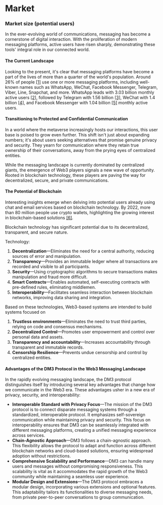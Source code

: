 # Market

### Market size (potential users)

In the ever-evolving world of communications, messaging has become a cornerstone of digital interaction. With the proliferation of modern messaging platforms, active users have risen sharply, demonstrating these tools' integral role in our connected world.

#### **The Current Landscape**&#x20;

Looking to the present, it's clear that messaging platforms have become a part of the lives of more than a quarter of the world's population. Around 26% of people [\[1\]](https://www.similarweb.com/blog/research/market-research/worldwide-messaging-apps/) use one or more messaging platforms, including well-known names such as WhatsApp, WeChat, Facebook Messenger, Telegram, Viber, Line, Snapchat, and more. WhatsApp leads with 3.03 billion monthly active users [\[2\]](https://www.bankmycell.com/blog/number-of-whatsapp-users/),  followed by Telegram with 1.56 billion [\[3\]](https://www.bankmycell.com/blog/number-of-telegram-users/), WeChat with 1.4 billion [\[4\]](https://www.bankmycell.com/blog/number-of-wechat-users/), and Facebook Messenger with 1.04 billion [\[5\]](https://www.bankmycell.com/blog/number-of-telegram-users/) monthly active users.

#### **Transitioning to Protected and Confidential Communication**&#x20;

In a world where the metaverse increasingly hosts our interactions, this user base is poised to grow even further. This shift isn't just about expanding numbers; it's about users seeking alternatives that promise genuine privacy and security. They yearn for communication where they retain true ownership of their conversations, away from the prying eyes of centralized entities.

While the messaging landscape is currently dominated by centralized giants, the emergence of Web3 players signals a new wave of opportunity. Rooted in blockchain technology, these players are paving the way for decentralized, secure, and private communications.

#### **The Potential of Blockchain**&#x20;

Interesting insights emerge when delving into potential users already using chat and email services based on blockchain technology. By 2022, more than 80 million people use crypto wallets, highlighting the growing interest in blockchain-based solutions [\[6\]](https://www.demandsage.com/blockchain-statistics/).

Blockchain technology has significant potential due to its decentralized, transparent, and secure nature.

Technology:

1. **Decentralization**—Eliminates the need for a central authority, reducing sources of error and manipulation.&#x20;
2. **Transparency**—Provides an immutable ledger where all transactions are recorded and visible to all participants.&#x20;
3. **Security**—Using cryptographic algorithms to secure transactions makes manipulation and fraud more difficult.&#x20;
4. **Smart Contracts**—Enables automated, self-executing contracts with pre-defined rules, eliminating middlemen.&#x20;
5. **Interoperability**—Facilitates seamless interaction between blockchain networks, improving data sharing and integration.

Based on these technologies, Web3-based systems are intended to build systems focused on

1. **Trustless environments**—Eliminates the need to trust third parties, relying on code and consensus mechanisms.&#x20;
2. **Decentralized Control**—Promotes user empowerment and control over personal data and assets.&#x20;
3. **Transparency and accountability**—Increases accountability through transparent and immutable records.&#x20;
4. **Censorship Resilience**—Prevents undue censorship and control by centralized entities.

#### Advantages of the DM3 Protocol in the Web3 Messaging Landscape

In the rapidly evolving messaging landscape, the DM3 protocol distinguishes itself by introducing several key advantages that change how we communicate in the Web3 era. These advantages usher in a new era of privacy, security, and interoperability:

* **Interoperable Standard with Privacy Focus**—The mission of the DM3 protocol is to connect disparate messaging systems through a standardized, interoperable protocol. It emphasizes self-sovereign communication while maintaining privacy and security. This focus on interoperability ensures that DM3 can be seamlessly integrated with different messaging platforms, creating a unified messaging experience across services.
* **Chain-Agnostic Approach**—DM3 follows a chain-agnostic approach. This flexibility allows the protocol to adapt and function across different blockchain networks and cloud-based solutions, ensuring widespread adoption without restrictions.
* **Comprehensive Scalability and Performance**—DM3 can handle many users and messages without compromising responsiveness. This scalability is vital as it accommodates the rapid growth of the Web3 community while maintaining a seamless user experience.
* **Modular Design and Extensions**—The DM3 protocol embraces a modular design, incorporating various extensions and optional features. This adaptability tailors its functionalities to diverse messaging needs, from private peer-to-peer conversations to group communication.
